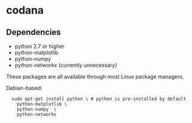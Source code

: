 # codana

## Dependencies

+ python 2.7 or higher
+ python-matplotlib
+ python-numpy
+ python-networkx (currently unnecessary)

These packages are all available through most Linux package managers.

Debian-based:
```
  sudo apt-get install python \ # python is pre-installed by default
    python-matplotlib \
    python-numpy  \
    python-networkx
```

